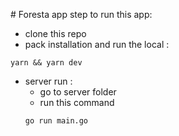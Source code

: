 # Foresta app 
step to run this app:

- clone this repo
- pack installation and run the local :

```
yarn && yarn dev
```

- server run :
  - go to server folder
  - run this command
  ```
  go run main.go
  ```
